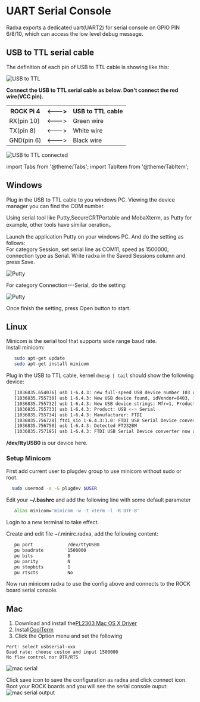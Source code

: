 ﻿---
sidebar_label: 'UART Serial Console'
sidebar_position: 5
---

# UART Serial Console

Radxa exports a dedicated uart(UART2) for serial console on GPIO PIN 6/8/10, which can access the low level debug message.

## USB to TTL serial cable

The definition of each pin of USB to TTL cable is showing like this:  

![USB to TTL](/img/accessories/600px-Usb2ttl-cable-definition.webp)  

**Connect the USB to TTL serial cable as below. Don't connect the red wire(VCC pin).**  

<table class="wikitable">

<tbody><tr>
<th> ROCK Pi 4 </th>
<th> &lt;---&gt; </th>
<th> USB to TTL cable
</th></tr>
<tr>
<td> RX(pin 10) </td>
<td> &lt;---&gt; </td>
<td> Green wire
</td></tr>
<tr>
<td> TX(pin 8) </td>
<td> &lt;---&gt; </td>
<td> White wire
</td></tr>
<tr>
<td> GND(pin 6) </td>
<td> &lt;---&gt; </td>
<td> Black wire
</td></tr></tbody></table>

![USB to TTL connected](/img/accessories/1000px-Serial-connection.webp)  

import Tabs from '@theme/Tabs';
import TabItem from '@theme/TabItem';

<Tabs>
<TabItem value="Windows" label="Windows" default>

## Windows

Plug in the USB to TTL cable to you windows PC. Viewing the device manager you can find the COM number.  

Using serial tool like Putty,SecureCRTPortable and MobaXterm, as Putty for example, other tools have similar oeration。

Launch the application Putty on your windows PC. And do the setting as follows:  
For category Session, set serial line as COM11, speed as 1500000, connection type as Serial.
Write radxa in the Saved Sessions column and press Save. 

![Putty](/img/configuration/Putty-setting-session.webp)  

For category Connection---Serial, do the setting:  

![Putty](/img/configuration/Putty-setting-serial.webp)  

Once finish the setting, press Open button to start.
</TabItem>
<TabItem value="Linux" label="Linux">

## Linux

Minicom is the serial tool that supports wide range baud rate.  
Install minicom:  

```bash
   sudo apt-get update
   sudo apt-get install minicom
```

Plug in the USB to TTL cable, kernel `dmesg | tail` should show the following device:

```bash
   [1036835.654076] usb 1-6.4.3: new full-speed USB device number 103 using xhci_hcd
   [1036835.755730] usb 1-6.4.3: New USB device found, idVendor=0403, idProduct=6001
   [1036835.755732] usb 1-6.4.3: New USB device strings: Mfr=1, Product=2, SerialNumber=0
   [1036835.755733] usb 1-6.4.3: Product: USB <-> Serial
   [1036835.755734] usb 1-6.4.3: Manufacturer: FTDI
   [1036835.756728] ftdi_sio 1-6.4.3:1.0: FTDI USB Serial Device converter detected
   [1036835.756750] usb 1-6.4.3: Detected FT232BM
   [1036835.757195] usb 1-6.4.3: FTDI USB Serial Device converter now attached to ttyUSB0
```

**/dev/ttyUSB0** is our device here.

### Setup Minicom

First add current user to plugdev group to use minicom without sudo or root.  

```bash
  sudo usermod -a -G plugdev $USER
```

Edit your **~/.bashrc** and add the following line with some default parameter

```bash
   alias minicom='minicom -w -t xterm -l -R UTF-8'
```

Login to a new terminal to take effect. 

Create and edit file ~/.minirc.radxa, add the following content:
```bash
   pu port             /dev/ttyUSB0
   pu baudrate         1500000
   pu bits             8
   pu parity           N
   pu stopbits         1
   pu rtscts           No
```

Now run minicom radxa to use the config above and connects to the ROCK board serial console.
</TabItem>

<TabItem value="Mac" label="Mac" >

## Mac

1. Download and install the[PL2303 Mac OS X Driver](http://www.prolific.com.tw/UserFiles/files/PL2303HXD_G_Mac%20Driver_v2_1_0_20210311.zip)  
2. Install[CoolTerm](https://freeware.the-meiers.org/previous/CoolTermMacUniversal147.zip)  
3. Click the Option menu and set the following  
>
	Port: select usbserial-xxx
	Baud rate: choose custom and input 1500000
	No flow control nor DTR/RTS

![mac serial](/img/configuration/Coolterm-serialport-setting.webp)  

Click save icon to save the configuration as radxa and click connect icon.  
Boot your ROCK boards and you will see the serial console ouput:  
![mac serial output](/img/configuration/Coolterm-output.webp)  

</TabItem>

</Tabs>
